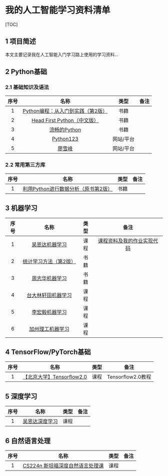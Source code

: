 # 我的人工智能学习资料清单



[TOC]

## 1 项目简述

本文主要记录我在人工智能入门学习路上使用的学习资料...

## 2 Python基础

### 2.1 基础知识及语法

| 序号 |                             名称                             |   类型    | 备注 |
| :--: | :----------------------------------------------------------: | :-------: | :--: |
|  1   | [Python编程：从入门到实践（第2版）](https://book.douban.com/subject/35196328/) |   书籍    |      |
|  2   | [Head First Python（中文版）](https://book.douban.com/subject/10561367/) |   书籍    |      |
|  3   |  [流畅的Python](https://book.douban.com/subject/27028517/)   |   书籍    |      |
|  4   |              [Python123](https://python123.io/)              | 网站/平台 |      |
|  5   |            [廖雪峰](https://www.liaoxuefeng.com/)            | 网站/平台 |      |

### 2.2 常用第三方库

| 序号 |                             名称                             | 类型 | 备注 |
| :--: | :----------------------------------------------------------: | :--: | :--: |
|  1   | [利用Python进行数据分析（原书第2版）](https://book.douban.com/subject/30283996/) | 书籍 |      |

## 3 机器学习

| 序号 |                             名称                             | 类型 |                             备注                             |
| :--: | :----------------------------------------------------------: | :--: | :----------------------------------------------------------: |
|  1   | [吴恩达机器学习](https://www.coursera.org/learn/machine-learning) | 课程 | [课程资料及我的作业实现代码](https://github.com/Duguce/Coursera-ML-AndrewNg-Homework) |
|  2   | [统计学习方法（第2版）](https://book.douban.com/subject/33437381/) | 书籍 |                                                              |
|  3   | [周志华机器学习](https://book.douban.com/subject/26708119/)  | 书籍 |                                                              |
|  4   | [台大林轩田机器学习](https://www.youtube.com/c/hsuantien/playlists) | 课程 |                                                              |
|  5   |   [李宏毅机器学习](https://www.youtube.com/c/HungyiLeeNTU)   | 课程 |                                                              |
|  6   | [加州理工机器学习](https://home.work.caltech.edu/telecourse.html) | 课程 |                                                              |

## 4 TensorFlow/PyTorch基础

| 序号 |                             名称                             | 类型 |       备注        |
| :--: | :----------------------------------------------------------: | :--: | :---------------: |
|  1   | [【北京大学】Tensorflow2.0](https://www.bilibili.com/video/BV1B7411L7Qt?spm_id_from=333.1007.top_right_bar_window_custom_collection.content.click&vd_source=0107121ae6b1cce515e0c483ec265833) | 课程 | Tensorflow2.0教程 |

## 5 深度学习

| 序号 |                             名称                             | 类型 | 备注 |
| :--: | :----------------------------------------------------------: | :--: | :--: |
|  1   | [吴恩达深度学习](https://www.bilibili.com/video/BV1B7411L7Qt?spm_id_from=333.1007.top_right_bar_window_custom_collection.content.click&vd_source=0107121ae6b1cce515e0c483ec265833) | 课程 |      |

## 6 自然语言处理

| 序号 |                             名称                             | 类型 | 备注 |
| :--: | :----------------------------------------------------------: | :--: | :--: |
|  1   | [CS224n 斯坦福深度自然语言处理课](https://www.bilibili.com/video/BV1pt411h7aT?spm_id_from=333.1007.top_right_bar_window_history.content.click&vd_source=0107121ae6b1cce515e0c483ec265833) | 课程 |      |
